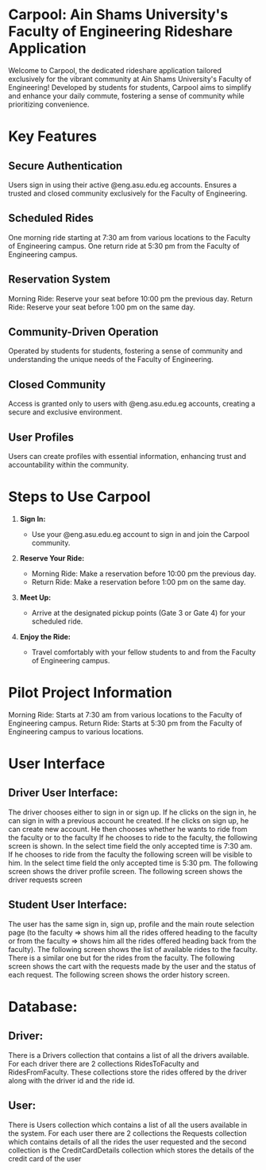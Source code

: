 # Carpool: Ain Shams University's Faculty of Engineering Rideshare Application
Welcome to Carpool, the dedicated rideshare application tailored exclusively for the vibrant community at Ain Shams University's Faculty of Engineering! Developed by students for students, Carpool aims to simplify and enhance your daily commute, fostering a sense of community while prioritizing convenience.

# Key Features
## Secure Authentication
Users sign in using their active @eng.asu.edu.eg accounts.
Ensures a trusted and closed community exclusively for the Faculty of Engineering.
## Scheduled Rides
One morning ride starting at 7:30 am from various locations to the Faculty of Engineering campus.
One return ride at 5:30 pm from the Faculty of Engineering campus.
## Reservation System
Morning Ride: Reserve your seat before 10:00 pm the previous day.
Return Ride: Reserve your seat before 1:00 pm on the same day.
## Community-Driven Operation
Operated by students for students, fostering a sense of community and understanding the unique needs of the Faculty of Engineering.
## Closed Community
Access is granted only to users with @eng.asu.edu.eg accounts, creating a secure and exclusive environment.
## User Profiles
Users can create profiles with essential information, enhancing trust and accountability within the community.

# Steps to Use Carpool

1. **Sign In:**
   - Use your @eng.asu.edu.eg account to sign in and join the Carpool community.
   
2. **Reserve Your Ride:**
   - Morning Ride: Make a reservation before 10:00 pm the previous day.
   - Return Ride: Make a reservation before 1:00 pm on the same day.
   
3. **Meet Up:**
   - Arrive at the designated pickup points (Gate 3 or Gate 4) for your scheduled ride.
   
4. **Enjoy the Ride:**
   - Travel comfortably with your fellow students to and from the Faculty of Engineering campus.

# Pilot Project Information
Morning Ride: Starts at 7:30 am from various locations to the Faculty of Engineering campus.
Return Ride: Starts at 5:30 pm from the Faculty of Engineering campus to various locations.

# User Interface
## Driver User Interface:
The driver chooses either to sign in or sign up.
If he clicks on the sign in, he can sign in with a previous account he created.
If he clicks on sign up, he can create new account.
He then chooses whether he wants to ride from the faculty or to the faculty
If he chooses to ride to the faculty, the following screen is shown. In the select time field the only accepted time is 7:30 am.
If he chooses to ride from the faculty the following screen will be visible to him. In the select time field the only accepted time is 5:30 pm.
The following screen shows the driver profile screen.
The following screen shows the driver requests screen
## Student User Interface:
The user has the same sign in, sign up, profile and the main route selection page (to the faculty => shows him all the rides offered heading to the faculty or from the faculty => shows him all the rides offered heading back from the faculty).
The following screen shows the list of available rides to the faculty. There is a similar one but for the rides from the faculty.
The following screen shows the cart with the requests made by the user and the status of each request.
The following screen shows the order history screen.
# Database:
## Driver:
There is a Drivers collection that contains a list of all the drivers available. For each driver there are 2 collections RidesToFaculty and RidesFromFaculty. These collections store the rides offered by the driver along with the driver id and the ride id.
## User:
There is Users collection which contains a list of all the users available in the system. For each user there are 2 collections the Requests collection which contains details of all the rides the user requested and the second collection is the CreditCardDetails collection which stores the details of the credit card of the user

